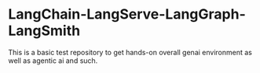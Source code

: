# LangChain-LangServe-LangGraph-LangSmith
This is a basic test repository to get hands-on overall genai environment as well as agentic ai and such.
